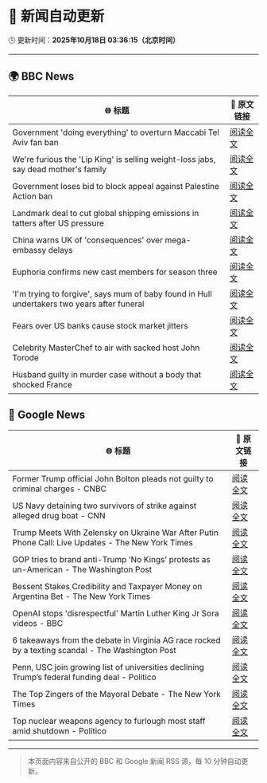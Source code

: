 # 🧠 新闻自动更新

🕒 更新时间：**2025年10月18日 03:36:15（北京时间）**

---

## 🌍 BBC News

| 🌐 标题 | 🔗 原文链接 |
|--------|-------------|
| Government 'doing everything' to overturn Maccabi Tel Aviv fan ban | [阅读全文](https://www.bbc.com/news/articles/c5ylxn8g2y2o?at_medium=RSS&at_campaign=rss) |
| We're furious the 'Lip King' is selling weight-loss jabs, say dead mother's family | [阅读全文](https://www.bbc.com/news/articles/c4gk0w95jyjo?at_medium=RSS&at_campaign=rss) |
| Government loses bid to block appeal against Palestine Action ban | [阅读全文](https://www.bbc.com/news/articles/ce9dg5v43vmo?at_medium=RSS&at_campaign=rss) |
| Landmark deal to cut global shipping emissions in tatters after US pressure | [阅读全文](https://www.bbc.com/news/articles/c3vnl0yxg53o?at_medium=RSS&at_campaign=rss) |
| China warns UK of 'consequences' over mega-embassy delays | [阅读全文](https://www.bbc.com/news/articles/c629j10gln8o?at_medium=RSS&at_campaign=rss) |
| Euphoria confirms new cast members for season three | [阅读全文](https://www.bbc.com/news/articles/c8eyk31w3j5o?at_medium=RSS&at_campaign=rss) |
| 'I'm trying to forgive', says mum of baby found in Hull undertakers two years after funeral | [阅读全文](https://www.bbc.com/news/articles/clykvp0424po?at_medium=RSS&at_campaign=rss) |
| Fears over US banks cause stock market jitters | [阅读全文](https://www.bbc.com/news/articles/c4gjz82wx4wo?at_medium=RSS&at_campaign=rss) |
| Celebrity MasterChef to air with sacked host John Torode | [阅读全文](https://www.bbc.com/news/articles/c1lqg2j8zj0o?at_medium=RSS&at_campaign=rss) |
| Husband guilty in murder case without a body that shocked France | [阅读全文](https://www.bbc.com/news/articles/crexz473pvxo?at_medium=RSS&at_campaign=rss) |

## 📰 Google News

| 🌐 标题 | 🔗 原文链接 |
|--------|-------------|
| Former Trump official John Bolton pleads not guilty to criminal charges - CNBC | [阅读全文](https://news.google.com/rss/articles/CBMidkFVX3lxTE1HcjZyVnhwYXMxQWtGdjRoS1dybmRMOHpxWXc0bmQ5alduWUFuamFTUHZrSHZfdHRTRDdWa2I3WGZMRXNKUmRZNzFMQU84YUljMV9vSzVXVkVDR18zSWxwR2QtVHV4Z3RORldHWlEwSEZvc1p5QUHSAXtBVV95cUxNS2wyRkZaM29pcHVPQ3o2ejdvSkJxdng2NHdPWUo5WjVBSF9LNWQ5aVNNMkxCYmFBVGR5ZG9GLUcxRTdteHFINFRqanEwRy1tZ2p3SEpKSlRMNTJFUFV6eE5XMXZ0ZXNXWlJtVUtfLWlnZExqVXNpS0RfcW8?oc=5) |
| US Navy detaining two survivors of strike against alleged drug boat - CNN | [阅读全文](https://news.google.com/rss/articles/CBMijAFBVV95cUxPX0VhUzUtLW9OR1N3MEhaSWpjMXBRVDNMUlQ3RTZKM1RNTG9OUXVuN2hnY0lqbVQzQy1rLTNFMk5nN1V6b0I5SjdCemJlbDJUVUtublBPS1hGMnpHV2w3bFZBbzFKVXRrQ3ZjdWxHV2hrS2lEV2FBOG9lS3REV29HYlhTcTRYeXF5UXBiUw?oc=5) |
| Trump Meets With Zelensky on Ukraine War After Putin Phone Call: Live Updates - The New York Times | [阅读全文](https://news.google.com/rss/articles/CBMib0FVX3lxTFBzenpOVVJyekpqT0JSRWl6bWVZOGo1VGx0eXh4dUdYY25yTUxrYks3MV9JUExFenhNZmFyVWhoeldiUURTcW5aei1ISnFZN0JoMzQxeUNLdDZxZ2h0eTNjS3ZLUW9fS0U3emhIdDVWUQ?oc=5) |
| GOP tries to brand anti-Trump ‘No Kings’ protests as un-American - The Washington Post | [阅读全文](https://news.google.com/rss/articles/CBMijgFBVV95cUxQMTNVUkotbEctUGd1dm84NXFYLS0zMVhPWUhsSnhMTGxxZE1Bc3N4UElETTduUFFEdkl6SmJIa0RGME1XZDloUDYyRTBndzhkM1R1V21SdWIybGhhbmRpY25TWEpNaUxoRnlkc0hpOWZhaWVEVGNJZEVCd3l0QjJfVVlJY2lfd1dhTko1T21R?oc=5) |
| Bessent Stakes Credibility and Taxpayer Money on Argentina Bet - The New York Times | [阅读全文](https://news.google.com/rss/articles/CBMiiwFBVV95cUxQRlVQc3hjZ3FnUVFQdkdqNk9CeDRtZTB1LVZrbFN6aTBxTVFDT1dxUmYzNGJCakxNeVNTNk83dk5NYmJWdWI3T2hwQnVKZGVjdlpyYUEzb3ZZQVg5WWxoNW9DLWV3LTdsXzc4a2k0clJtMXBzWHJuTkpncXA1YjlFSHc1MXBMa0R4ZkZN?oc=5) |
| OpenAI stops 'disrespectful' Martin Luther King Jr Sora videos - BBC | [阅读全文](https://news.google.com/rss/articles/CBMiWkFVX3lxTE5JLVQ1eXFMbnlqbC1SLVpZVHJvWjFaSHlHYy0zbUd6WUJUMS1tY2F3aHBTc3JfSlAzQWN3MUNmTXNCTEFrZ0dxUVJlNTJiYmhocnk5RE9Fc29iUdIBX0FVX3lxTE9GMkF2OFZBd3ZSM2ZYRC1JSll5M2dQWEQ2ZExSYzJ1anBYZDdUeVhrUnpldDdURzBYelJGS3d5VUpUZmJiWURJbndKdWZ5dlBBbENPOE5OaV9zWF9QRFZz?oc=5) |
| 6 takeaways from the debate in Virginia AG race rocked by a texting scandal - The Washington Post | [阅读全文](https://news.google.com/rss/articles/CBMinwFBVV95cUxPVGVDLXBTX0doTTF2YWZGR0xMT1FVdFVYdE9BU3JFZzB4QUR3ZzZOeDVxc1dLTzRkS1pGdXFYMHhQdmVTX3NsbjBLWkdaZnRmZk03Wk5XdXB5T3hqa3FVUzhGUkdpOGdiZ1l2dm05VFhiWWZaSjVkTVhhNnFkRklhTzh2WnNmN1dNcXdpX1laM3NmV3RncGhycEdobkgyN2c?oc=5) |
| Penn, USC join growing list of universities declining Trump’s federal funding deal - Politico | [阅读全文](https://news.google.com/rss/articles/CBMihgFBVV95cUxPWlBkZV9VLWNNcWtoU01vOGJuQVZzanl1eWI2UjJTWnFZLUJ1WGNZalNfRGZFa2N2dVVwSjc2R1haMzJreXdKV0NvTGN0ODlDWmloal9ObndhM0NHa2p0OHlsR3E1RGlWWk1IRjJGYnZtWmM2TVh6ZHEwR2dKVzc1cjZHQWlzZw?oc=5) |
| The Top Zingers of the Mayoral Debate - The New York Times | [阅读全文](https://news.google.com/rss/articles/CBMigAFBVV95cUxNMVhEY1ZmclRTVTl3d2FwT2VObUJ2ZmEyNXJic2lyUVFlSEZ1NmRrMWFoU2VySExULTBQY0V5TUhyVjhQX1M5c3ViMlRhWDVfSHlsRjZiSElSYldRQ2g5VHAxQThwWklqbnpDLU53Z2kyYk1saFA2YXVoOEY5eHNneg?oc=5) |
| Top nuclear weapons agency to furlough most staff amid shutdown - Politico | [阅读全文](https://news.google.com/rss/articles/CBMiswFBVV95cUxPcGxOVnZtbnRvd19FV01oLUJ4WjZXUGNpdlVwem9LUG5uZmtld2l5UG4ya2NDT2VDbWUtSktTZGdmc290T3o1MVZDVndBUW45SWh5NGdmb0F0bHZxQ1lUMkhieF95RG9COGtJMElnS1Q1dUZPVmc1Z0VhLVNxM2FDWHdfMDZJbTBaRXBNb0ptM1lCYlk2VmNCaHZXbG5xWWg4RGR4TGk0MXR1WWtoNXl4MFQ1WQ?oc=5) |

---
> 本页面内容来自公开的 BBC 和 Google 新闻 RSS 源，每 10 分钟自动更新。